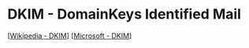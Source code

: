 # DKIM - DomainKeys Identified Mail

[[Wikipedia - DKIM](https://en.wikipedia.org/wiki/DomainKeys_Identified_Mail)]
[[Microsoft - DKIM](https://docs.microsoft.com/en-us/microsoft-365/security/office-365-security/use-dkim-to-validate-outbound-email?view=o365-worldwide)]

